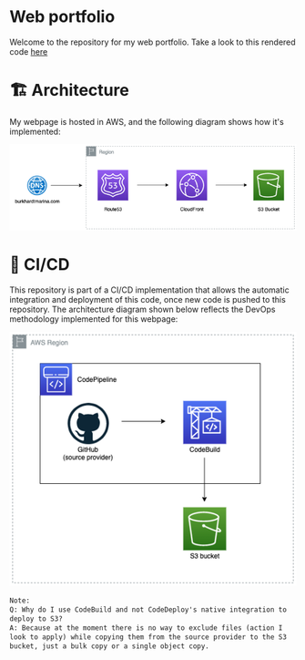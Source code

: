 # Web portfolio

Welcome to the repository for my web portfolio. Take a look to this rendered code [here](http://www.burkhardtmarina.com/)

# 🏗 Architecture

My webpage is hosted in AWS, and the following diagram shows how it's implemented:

<p align="center">
  <img src="./misc/Website.png"/>
</p>

# 🚀 CI/CD

This repository is part of a CI/CD implementation that allows the automatic integration and deployment of this code, once new code is pushed to this repository. The architecture diagram shown below reflects the DevOps methodology implemented for this webpage:

<p align="center">
  <img src="./misc/CICD.png"/>
</p>

```
Note:
Q: Why do I use CodeBuild and not CodeDeploy's native integration to deploy to S3?
A: Because at the moment there is no way to exclude files (action I look to apply) while copying them from the source provider to the S3 bucket, just a bulk copy or a single object copy.
```